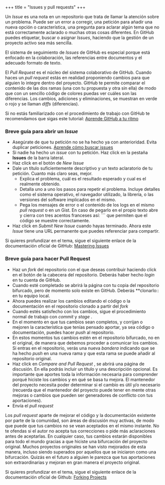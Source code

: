 +++
title = "Issues y pull requests"
+++

Un _Issue_ es una nota en un repositorio que trata de llamar la atención sobre un problema. Puede ser un error a corregir, una petición para añadir una nueva opción o característica, una pregunta para aclarar algún tema que no está correctamente aclarado o muchas otras cosas diferentes. En GitHub puedes etiquetar, buscar o asignar _Issues_, haciendo que la gestión de un proyecto activo sea más sencilla.

El sistema de seguimiento de _Issues_ de GitHub es especial porque está enfocado en la colaboración, las referencias entre documentos y el adecuado formato de texto.

El _Pull Request_ es el núcleo del sistema colaborativo de GitHub. Cuando haces un _pull request_ estás en realidad proponiendo cambios para que alguien lo integre dentro del proyecto. GitHub te permite comparar el contenido de las dos ramas (una con tu propuesta y otra sin ella) de modo que con un sencillo código de colores puedas ver cuáles son las diferencias. Los cambios, adiciones y eliminaciones, se muestran en verde o rojo y se llaman _diffs_ (diferencias).

Si no estás familiarizado con el procedimiento de trabajo con GitHub te recomendamos que sigas este tutorial: [Aprende GitHub a tu ritmo](https://services.github.com/on-demand/es/)

### Breve guía para abrir un _Issue_ ###
  
  - Asegúrate de que tu petición no se ha hecho ya con anterioridad. Evita duplicar peticiones. [Aprende cómo buscar issues](https://help.github.com/articles/searching-issues-and-pull-requests/)
  - Si nadie ha hecho un _issue_ con tu petición. Haz click en la pestaña **Issues** de la barra lateral.
  - Haz click en el botón de _New Issue_
  - Dale un título suficientemente descriptivo y un texto aclaratorio de tu petición. Cuanto más claro seas, mejor. 
      - Explica el problema, cuál es el resultado esperado y cual es el realmente obtenido. 
      - Detalla uno a uno los pasos para repetir el problema. Incluye detalles como el sistema operativo, el navegador utilizado, la librería, o las versiones del software implicados en el mismo. 
      - Pega los mensajes de error o el contenido de los logs en el mismo _pull request_ o en un Gist. En caso de pegarlo en el propio texto abre y cierra con tres acentos franceses así: ``` que permiten que el código se muestre correctamente.
  - Haz click en _Submit New Issue_ cuando hayas terminado. Ahora este _Issue_ tiene una URL permanente que puedes referenciar para compartir.

Si quieres profundizar en el tema, sigue el siguiente enlace de la documentación oficial de GitHub: [Mastering Issues](https://guides.github.com/features/issues/)



### Breve guía para hacer Pull Request ###


  - Haz un _fork_ del repositorio con el que deseas contribuir haciendo click en el botón de la cabecera del repositorio. Deberás haber hecho _login_ en tu cuenta de GitHub.
  - Cuando esté completado se abrirá la página con tu copia del repositorio bifurcado, pero de momento solo existe en GitHub. Deberás **clonarlo:: en tu equipo local.
  - Ahora puedes realizar los cambios editando el código o la documentación en el repositorio clonado a partir del _fork_
  - Cuando estés satisfecho con los cambios, sigue el procedimiento normal de trabajo con _commit_ y _stage_ .
  - En el momento en que tus cambios sean completos, y corrijan o mejoren la característica que tenías pensado aportar, ya sea código o documentación, puedes hacer _push_ al repositorio.
  - En estos momentos tus cambios estén en el repositorio bifurcado, no en el original, de manera que debemos proceder a comunicar los cambios. Si entras en el repositorio, verás una nueva _bandera_ indicando que se ha hecho _push_ en una nueva rama y que esta rama se puede añadir al repositorio original.
  - Haz click en _Compare and Pull Request_ , se abrirá una página de discusión. En ella podrás incluir un título y una descripción opcional. Es importante que aportes toda la información necesaria para comprender porqué hiciste los cambios y en qué se basa tu mejora. El mantenedor del proyecto necesita poder determinar si el cambio es útil y/o necesario (recuerda que el mantenedor del proyecto puede tener en mente otras mejoras o cambios que pueden ser generadores de conflicto con tus aportaciones).
  - Envía el _pull request_

Los _pull request_ aparte de mejorar el código y la documentación existente por parte de la comunidad, son áreas de discusión muy activas, de modo que puede que tus cambios no se vean aceptados en el mismo instante. No te ofendas si el autor no acepta tus correcciones o pide más aclaraciones antes de aceptarlas. En cualquier caso, tus cambios estarán disponibles para todo el mundo gracias a que hiciste una bifurcación del proyecto original. Muchos proyectos originales se han visto mejorados de esta manera, incluso siendo superados por aquellos que se iniciaron como una bifurcación. Quizás en el futuro a alguien le parezca que tus aportaciones son extraordinarias y mejoran en gran manera el proyecto original.

Si quieres profundizar en el tema, sigue el siguiente enlace de la documentación oficial de Github: [Forking Projects](https://guides.github.com/activities/forking/)
